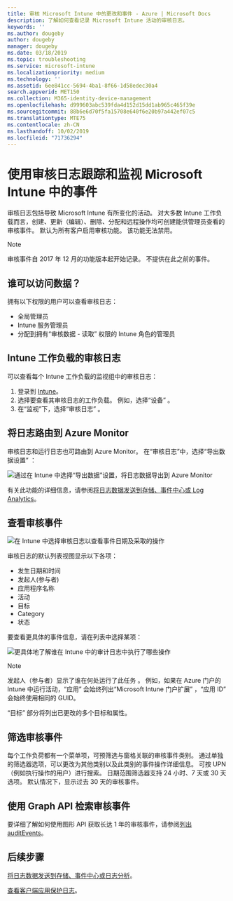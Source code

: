 ```yaml
---
title: 审核 Microsoft Intune 中的更改和事件 - Azure | Microsoft Docs
description: 了解如何查看记录 Microsoft Intune 活动的审核日志。
keywords: ''
ms.author: dougeby
author: dougeby
manager: dougeby
ms.date: 03/18/2019
ms.topic: troubleshooting
ms.service: microsoft-intune
ms.localizationpriority: medium
ms.technology: ''
ms.assetid: 6ee841cc-5694-4ba1-8f66-1d58edec30a4
search.appverid: MET150
ms.collection: M365-identity-device-management
ms.openlocfilehash: d999603abc539fda4d152d15dd1ab965c465f39e
ms.sourcegitcommit: 88b6e6d70f5fa15708e640f6e20b97a442ef07c5
ms.translationtype: MTE75
ms.contentlocale: zh-CN
ms.lasthandoff: 10/02/2019
ms.locfileid: "71736294"
---
```

# <a name="use-audit-logs-to-track-and-monitor-events-in-microsoft-intune"></a>使用审核日志跟踪和监视 Microsoft Intune 中的事件

审核日志包括导致 Microsoft Intune 有所变化的活动。 对大多数 Intune 工作负载而言，创建、更新（编辑）、删除、分配和远程操作均可创建能供管理员查看的审核事件。 默认为所有客户启用审核功能。 该功能无法禁用。

> [!NOTE]
> 审核事件自 2017 年 12 月的功能版本起开始记录。 不提供在此之前的事件。

## <a name="who-can-access-the-data"></a>谁可以访问数据？

拥有以下权限的用户可以查看审核日志：

- 全局管理员
- Intune 服务管理员
- 分配到拥有“审核数据   - 读取”  权限的 Intune 角色的管理员

## <a name="audit-logs-for-intune-workloads"></a>Intune 工作负载的审核日志

可以查看每个 Intune 工作负载的监视组中的审核日志：

1. 登录到 [Intune](https://go.microsoft.com/fwlink/?linkid=2090973)。
2. 选择要查看其审核日志的工作负载。 例如，选择“设备”  。
3. 在“监视”下，选择“审核日志”   。

## <a name="route-logs-to-azure-monitor"></a>将日志路由到 Azure Monitor

审核日志和运行日志也可路由到 Azure Monitor。 在“审核日志”中，选择“导出数据设置”   ：

![通过在 Intune 中选择“导出数据”设置，将日志数据导出到 Azure Monitor](./media/monitor-audit-logs/audit-logs-export-data-settings.png)

有关此功能的详细信息，请参阅[将日志数据发送到存储、事件中心或 Log Analytics](review-logs-using-azure-monitor.md)。

## <a name="review-audit-events"></a>查看审核事件

![在 Intune 中选择审核日志以查看事件日期及采取的操作](./media/monitor-audit-logs/monitor-audit-logs.png "审核日志")

审核日志的默认列表视图显示以下各项：

- 发生日期和时间
- 发起人(参与者)
- 应用程序名称
- 活动
- 目标
- Category
- 状态

要查看更具体的事件信息，请在列表中选择某项：

![更具体地了解谁在 Intune 中的审计日志中执行了哪些操作](./media/monitor-audit-logs/monitor-audit-log-detail.png "审核日志详细信息")

> [!NOTE]
> 发起人（参与者）显示了谁在何处运行了此任务  。 例如，如果在 Azure 门户的 Intune 中运行活动，“应用”  会始终列出“Microsoft Intune 门户扩展”  ，“应用 ID”  会始终使用相同的 GUID。
> 
> “目标”  部分将列出已更改的多个目标和属性。  

## <a name="filter-audit-events"></a>筛选审核事件

每个工作负荷都有一个菜单项，可预筛选与窗格关联的审核事件类别。 通过单独的筛选器选项，可以更改为其他类别以及此类别的事件操作详细信息。 可按 UPN（例如执行操作的用户）进行搜索。 日期范围筛选器支持 24 小时、7 天或 30 天选项。 默认情况下，显示过去 30 天的审核事件。

## <a name="use-graph-api-to-retrieve-audit-events"></a>使用 Graph API 检索审核事件

要详细了解如何使用图形 API 获取长达 1 年的审核事件，请参阅[列出 auditEvents](https://docs.microsoft.com/graph/api/intune-auditing-auditevent-list?view=graph-rest-1.0)。

## <a name="next-steps"></a>后续步骤

[将日志数据发送到存储、事件中心或日志分析](review-logs-using-azure-monitor.md)。

[查看客户端应用保护日志](../apps/app-protection-policy-settings-log.md)。
